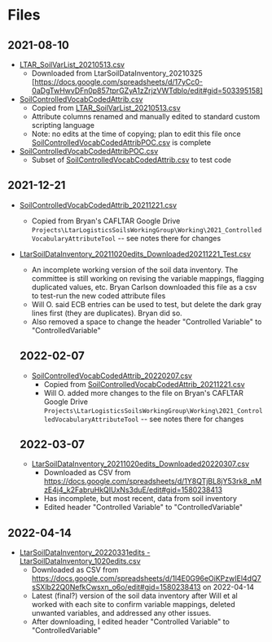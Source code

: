 # Files

## 2021-08-10

* [LTAR_SoilVarList_20210513.csv](LTAR_SoilVarList_20210513.csv)
  * Downloaded from LtarSoilDataInventory_20210325 [https://docs.google.com/spreadsheets/d/17yCc0-0aDgTwHwvDFn0p857tprGZyA1zZrjzVWTdblo/edit#gid=503395158]
* [SoilControlledVocabCodedAttrib.csv](SoilControlledVocabCodedAttrib.csv)
  * Copied from [LTAR_SoilVarList_20210513.csv](LTAR_SoilVarList_20210513.csv)
  * Attribute columns renamed and manually edited to standard custom scripting language
  * Note: no edits at the time of copying; plan to edit this file once [SoilControlledVocabCodedAttribPOC.csv](SoilControlledVocabCodedAttribPOC.csv) is complete
* [SoilControlledVocabCodedAttribPOC.csv](SoilControlledVocabCodedAttribPOC.csv)
  * Subset of [SoilControlledVocabCodedAttrib.csv](SoilControlledVocabCodedAttrib.csv) to test code

## 2021-12-21

* [SoilControlledVocabCodedAttrib_20211221.csv](SoilControlledVocabCodedAttrib_20211221.csv)
  * Copied from Bryan's CAFLTAR Google Drive `Projects\LtarLogisticsSoilsWorkingGroup\Working\2021_ControlledVocabularyAttributeTool` -- see notes there for changes
* [LtarSoilDataInventory_20211020edits_Downloaded20211221_Test.csv](LtarSoilDataInventory_20211020edits_Downloaded20211221_Test.csv)
  * An incomplete working version of the soil data inventory. The committee is still working on revising the variable mappings, flagging duplicated values, etc. Bryan Carlson downloaded this file as a csv to test-run the new coded attribute files
  * Will O. said ECB entries can be used to test, but delete the dark gray lines first (they are duplicates). Bryan did so.
  * Also removed a space to change the header "Controlled Variable" to "ControlledVariable"

  ## 2022-02-07

  * [SoilControlledVocabCodedAttrib_20220207.csv](SoilControlledVocabCodedAttrib_20220207.csv)
    * Copied from [SoilControlledVocabCodedAttrib_20211221.csv](SoilControlledVocabCodedAttrib_20211221.csv)
    * Will O. added more changes to the file on Bryan's CAFLTAR Google Drive `Projects\LtarLogisticsSoilsWorkingGroup\Working\2021_ControlledVocabularyAttributeTool` -- see notes there for changes
  
  ## 2022-03-07

  - [LtarSoilDataInventory_20211020edits_Downloaded20220307.csv](LtarSoilDataInventory_20211020edits_Downloaded20220307.csv)
    - Downloaded as CSV from https://docs.google.com/spreadsheets/d/1Y8QTjBL8jY53rk8_nMzE4j4_k2FabruHkQIUxNs3duE/edit#gid=1580238413
    - Has incomplete, but most recent, data from soil inventory
    - Edited header "Controlled Variable" to "ControlledVariable"

## 2022-04-14

- [LtarSoilDataInventory_20220331edits - LtarSoilDataInventory_1020edits.csv](LtarSoilDataInventory_20220331edits%20-%20LtarSoilDataInventory_1020edits.csv)
  - Downloaded as CSV from https://docs.google.com/spreadsheets/d/1l4E0G96eOiKPzwIEl4dQ7sSXlb22Q0NefkCwsxn_o6o/edit#gid=1580238413 on 2022-04-14
  - Latest (final?) version of the soil data inventory after Will et al worked with each site to confirm variable mappings, deleted unwanted variables, and addressed any other issues. 
  - After downloading, I edited header "Controlled Variable" to "ControlledVariable"
